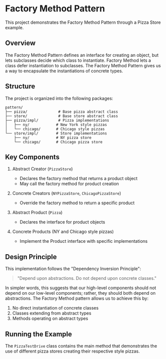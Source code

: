 # Factory Method Pattern

This project demonstrates the Factory Method Pattern through a Pizza Store example.

## Overview
The Factory Method Pattern defines an interface for creating an object, but lets subclasses decide which class to instantiate. Factory Method lets a class defer instantiation to subclasses. The Factory Method Pattern gives us a way to encapsulate the instantiations of concrete types.

## Structure

The project is organized into the following packages:

```
pattern/
├── pizza/              # Base pizza abstract class
├── store/              # Base store abstract class
├── pizza/impl/         # Pizza implementations
│   ├── ny/            # New York style pizzas
│   └── chicago/       # Chicago style pizzas
└── store/impl/        # Store implementations
    ├── ny/            # NY pizza store
    └── chicago/       # Chicago pizza store
```

## Key Components

1. Abstract Creator (`PizzaStore`)
   - Declares the factory method that returns a product object
   - May call the factory method for product creation

2. Concrete Creators (`NYPizzaStore`, `ChicagoPizzaStore`)
   - Override the factory method to return a specific product

3. Abstract Product (`Pizza`)
   - Declares the interface for product objects

4. Concrete Products (NY and Chicago style pizzas)
   - Implement the Product interface with specific implementations

## Design Principle

This implementation follows the "Dependency Inversion Principle":
> "Depend upon abstractions. Do not depend upon concrete classes."

In simpler words, this suggests that our high-level components should not depend on our low-level components; rather, they should both depend on abstractions. The Factory Method pattern allows us to achieve this by:

1. No direct instantiation of concrete classes
2. Classes extending from abstract types
3. Methods operating on abstract types

## Running the Example

The `PizzaTestDrive` class contains the main method that demonstrates the use of different pizza stores creating their respective style pizzas.
